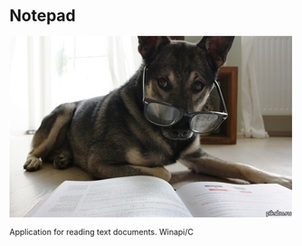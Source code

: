 # Notepad
![](https://github.com/GareevaMilena/Notepad/blob/master/mjb.jpg)

Application for reading text documents. Winapi/C
